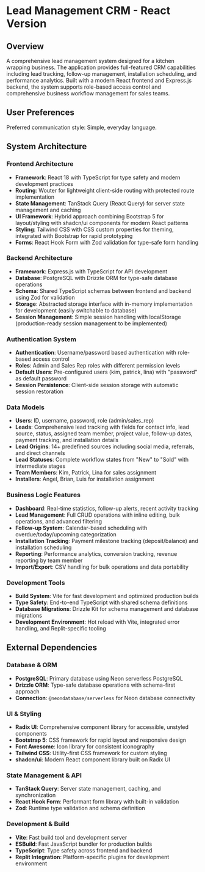 # Lead Management CRM - React Version

## Overview

A comprehensive lead management system designed for a kitchen wrapping business. The application provides full-featured CRM capabilities including lead tracking, follow-up management, installation scheduling, and performance analytics. Built with a modern React frontend and Express.js backend, the system supports role-based access control and comprehensive business workflow management for sales teams.

## User Preferences

Preferred communication style: Simple, everyday language.

## System Architecture

### Frontend Architecture
- **Framework**: React 18 with TypeScript for type safety and modern development practices
- **Routing**: Wouter for lightweight client-side routing with protected route implementation
- **State Management**: TanStack Query (React Query) for server state management and caching
- **UI Framework**: Hybrid approach combining Bootstrap 5 for layout/styling with shadcn/ui components for modern React patterns
- **Styling**: Tailwind CSS with CSS custom properties for theming, integrated with Bootstrap for rapid prototyping
- **Forms**: React Hook Form with Zod validation for type-safe form handling

### Backend Architecture
- **Framework**: Express.js with TypeScript for API development
- **Database**: PostgreSQL with Drizzle ORM for type-safe database operations
- **Schema**: Shared TypeScript schemas between frontend and backend using Zod for validation
- **Storage**: Abstracted storage interface with in-memory implementation for development (easily switchable to database)
- **Session Management**: Simple session handling with localStorage (production-ready session management to be implemented)

### Authentication System
- **Authentication**: Username/password based authentication with role-based access control
- **Roles**: Admin and Sales Rep roles with different permission levels
- **Default Users**: Pre-configured users (kim, patrick, lina) with "password" as default password
- **Session Persistence**: Client-side session storage with automatic session restoration

### Data Models
- **Users**: ID, username, password, role (admin/sales_rep)
- **Leads**: Comprehensive lead tracking with fields for contact info, lead source, status, assigned team member, project value, follow-up dates, payment tracking, and installation details
- **Lead Origins**: 14+ predefined sources including social media, referrals, and direct channels
- **Lead Statuses**: Complete workflow states from "New" to "Sold" with intermediate stages
- **Team Members**: Kim, Patrick, Lina for sales assignment
- **Installers**: Angel, Brian, Luis for installation assignment

### Business Logic Features
- **Dashboard**: Real-time statistics, follow-up alerts, recent activity tracking
- **Lead Management**: Full CRUD operations with inline editing, bulk operations, and advanced filtering
- **Follow-up System**: Calendar-based scheduling with overdue/today/upcoming categorization
- **Installation Tracking**: Payment milestone tracking (deposit/balance) and installation scheduling
- **Reporting**: Performance analytics, conversion tracking, revenue reporting by team member
- **Import/Export**: CSV handling for bulk operations and data portability

### Development Tools
- **Build System**: Vite for fast development and optimized production builds
- **Type Safety**: End-to-end TypeScript with shared schema definitions
- **Database Migrations**: Drizzle Kit for schema management and database migrations
- **Development Environment**: Hot reload with Vite, integrated error handling, and Replit-specific tooling

## External Dependencies

### Database & ORM
- **PostgreSQL**: Primary database using Neon serverless PostgreSQL
- **Drizzle ORM**: Type-safe database operations with schema-first approach
- **Connection**: `@neondatabase/serverless` for Neon database connectivity

### UI & Styling
- **Radix UI**: Comprehensive component library for accessible, unstyled components
- **Bootstrap 5**: CSS framework for rapid layout and responsive design
- **Font Awesome**: Icon library for consistent iconography
- **Tailwind CSS**: Utility-first CSS framework for custom styling
- **shadcn/ui**: Modern React component library built on Radix UI

### State Management & API
- **TanStack Query**: Server state management, caching, and synchronization
- **React Hook Form**: Performant form library with built-in validation
- **Zod**: Runtime type validation and schema definition

### Development & Build
- **Vite**: Fast build tool and development server
- **ESBuild**: Fast JavaScript bundler for production builds
- **TypeScript**: Type safety across frontend and backend
- **Replit Integration**: Platform-specific plugins for development environment
